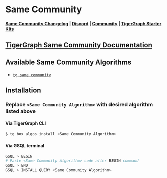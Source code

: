 
# Same Community

#### [Same Community Changelog](https://github.com/tigergraph/gsql-graph-algorithms/blob/master/algorithms/Topological_Link_Prediction/same_community/CHANGELOG.md) | [Discord](https://discord.gg/vFbmPyvJJN) | [Community](https://community.tigergraph.com) | [TigerGraph Starter Kits](https://github.com/zrougamed/TigerGraph-Starter-Kits-Parser)

## [TigerGraph Same Community Documentation](https://docs.tigergraph.com/graph-ml/current/link-prediction/same-community)

## Available Same Community Algorithms 

* [`tg_same_community`](https://github.com/tigergraph/gsql-graph-algorithms/blob/github_link_fix/algorithms/Topological%20Link%20Prediction/same_community/tg_same_community.gsql)

## Installation 

### Replace `<Same Community Algorithm>` with desired algorithm listed above 

#### Via TigerGraph CLI

```bash
$ tg box algos install <Same Community Algorithm>
```

#### Via GSQL terminal

```bash
GSQL > BEGIN
# Paste <Same Community Algorithm> code after BEGIN command
GSQL > END 
GSQL > INSTALL QUERY <Same Community Algorithm>
```
